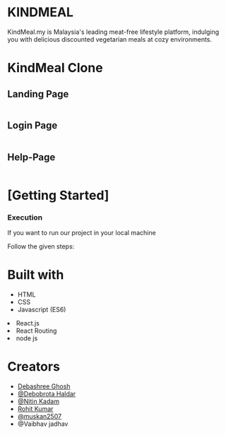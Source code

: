 # KINDMEAL
KindMeal.my is Malaysia's leading meat-free lifestyle
platform, indulging you with delicious discounted
vegetarian meals at cozy environments.

<h1>KindMeal Clone</h1>
 <h2>Landing Page</h2>
    <img src="https://i.imgur.com/XncRffo.png" alt="">
  <h2>Login Page</h2>
    <img src="https://i.imgur.com/sizJMQH.png" alt="">
<h2>Help-Page</h2>
    <img src="https://user-images.githubusercontent.com/99539536/171555654-426035b8-9f13-4de9-90a4-a9d0a41da041.png" alt="">
    <h1>[Getting Started]</h1>
    <h3>Execution</h3>
    <p>If you want to run our project in your local machine</p>
    <p>Follow the given steps:</p>
    <h1>Built with</h1>
    <ul>
      <li>HTML</li>
      <li>CSS</li>
      <li>Javascript (ES6)</li>
    </ul>
  <li>React.js</li>
  <li>React Routing</li>
        <li>node js</li>
    </ul>
        <h1>Creators</h1>
    <ul>
        <li><a href="https://github.com/Debasree-3031999">Debashree Ghosh</a></li>
        <li><a href="https://github.com/iamdebobrota">@Debobrota Haldar</a></li>
        <li><a href="https://github.com/nitinkadam70">@Nitin Kadam</a></li>
         <li><a href="https://github.com/rk6093720">Rohit Kumar</a></li>
        <li><a href="https://github.com/muskan2507">@muskan2507</a></li>
        <li>@Vaibhav jadhav</a></li>

